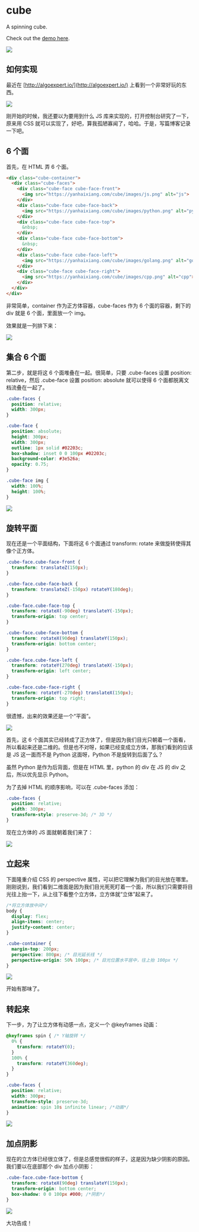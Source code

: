 # cube
A spinning cube.

Check out the [demo here](http://yanhaixiang.com/cube/).

![](demo.gif)

## 如何实现

最近在 [http://algoexpert.io/](http://algoexpert.io/) 上看到一个非常好玩的东西。

![](https://p3-juejin.byteimg.com/tos-cn-i-k3u1fbpfcp/4bb796af8c8142eb980c45b4423442c2~tplv-k3u1fbpfcp-zoom-1.image)

刚开始的时候，我还要以为要用到什么 JS 库来实现的，打开控制台研究了一下，原来用 CSS 就可以实现了，好吧，算我孤陋寡闻了，哈哈。于是，写篇博客记录一下吧。

## 6 个面

首先，在 HTML 弄 6 个面。

```html
<div class="cube-container">
  <div class="cube-faces">
    <div class="cube-face cube-face-front">
      <img src="https://yanhaixiang.com/cube/images/js.png" alt="js">
    </div>
    <div class="cube-face cube-face-back">
      <img src="https://yanhaixiang.com/cube/images/python.png" alt="python">
    </div>
    <div class="cube-face cube-face-top">
      &nbsp;
    </div>
    <div class="cube-face cube-face-bottom">
      &nbsp;
    </div>
    <div class="cube-face cube-face-left">
      <img src="https://yanhaixiang.com/cube/images/golang.png" alt="golang">
    </div>
    <div class="cube-face cube-face-right">
      <img src="https://yanhaixiang.com/cube/images/cpp.png" alt="cpp">
    </div>
  </div>
</div>
```

非常简单，container 作为正方体容器，cube-faces 作为 6 个面的容器，剩下的 div 就是 6 个面，里面放一个 img。

效果就是一列排下来：

![](https://p3-juejin.byteimg.com/tos-cn-i-k3u1fbpfcp/4b40bd7cd2884a698069fa2bf2587260~tplv-k3u1fbpfcp-zoom-1.image)


## 集合 6 个面

第二步，就是将这 6 个面堆叠在一起。很简单，只要 .cube-faces 设置 position: relative，然后 .cube-face 设置 position: absolute 就可以使得 6 个面都脱离文档流叠在一起了。

```css
.cube-faces {
  position: relative;
  width: 300px;
}

.cube-face {
  position: absolute;
  height: 300px;
  width: 300px;
  outline: 1px solid #02203c;
  box-shadow: inset 0 0 100px #02203c;
  background-color: #3e526a;
  opacity: 0.75;
}

.cube-face img {
  width: 100%;
  height: 100%;
}
```

![](https://p3-juejin.byteimg.com/tos-cn-i-k3u1fbpfcp/cd7e2e3b10c14e47a93100598a4b9ce5~tplv-k3u1fbpfcp-zoom-1.image)

## 旋转平面

现在还是一个平面结构，下面将这 6 个面通过 transform: rotate 来做旋转使得其像个正方体。

```css
.cube-face.cube-face-front {
  transform: translateZ(150px);
}

.cube-face.cube-face-back {
  transform: translateZ(-150px) rotateY(180deg);
}

.cube-face.cube-face-top {
  transform: rotateX(-90deg) translateY(-150px);
  transform-origin: top center;
}

.cube-face.cube-face-bottom {
  transform: rotateX(90deg) translateY(150px);
  transform-origin: bottom center;
}

.cube-face.cube-face-left {
  transform: rotateY(270deg) translateX(-150px);
  transform-origin: left center;
}

.cube-face.cube-face-right {
  transform: rotateY(-270deg) translateX(150px);
  transform-origin: top right;
}
```

很遗憾，出来的效果还是一个“平面”。

![](https://p3-juejin.byteimg.com/tos-cn-i-k3u1fbpfcp/7b0083bd45ac4192943d186bc69164fa~tplv-k3u1fbpfcp-zoom-1.image)

首先，这 6 个面其实已经转成了正方体了，但是因为我们目光只朝着一个面看，所以看起来还是二维的。但是也不对呀，如果已经变成立方体，那我们看到的应该是 JS 这一面而不是 Python 这面呀，Python 不是旋转到后面了么？

虽然 Python 是作为后背面，但是在 HTML 里，python 的 div 在 JS 的 div 之后，所以优先显示 Python。

为了去掉 HTML 的顺序影响，可以在 .cube-faces 添加：

```css
.cube-faces {
  position: relative;
  width: 300px;
  transform-style: preserve-3d; /* 3D */
}
```

现在立方体的 JS 面就朝着我们来了：

![](https://p3-juejin.byteimg.com/tos-cn-i-k3u1fbpfcp/69ffa64a5f5048d3b3a7b883550447f4~tplv-k3u1fbpfcp-zoom-1.image)

## 立起来

下面隆重介绍 CSS 的 perspective 属性，可以把它理解为我们的目光放在哪里。刚刚说到，我们看到二维面是因为我们目光死死盯着一个面，所以我们只需要将目光往上抬一下，从上往下看整个立方体，立方体就“立体”起来了。

```css
/*将立方体放中间*/
body {
  display: flex;
  align-items: center;
  justify-content: center;
}

.cube-container {
  margin-top: 200px;
  perspective: 800px; /* 目光延长线 */
  perspective-origin: 50% 100px; /* 目光位置水平居中，往上抬 100px */
}
```

![](https://p3-juejin.byteimg.com/tos-cn-i-k3u1fbpfcp/cb4a8c88d5364b158500572aa9cd9d20~tplv-k3u1fbpfcp-zoom-1.image)

开始有那味了。

## 转起来

下一步，为了让立方体有动感一点，定义一个 @keyframes 动画：

```css
@keyframes spin { /* Y轴旋转 */
  0% {
    transform: rotateY(0);
  }
  100% {
    transform: rotateY(360deg);
  }
}

.cube-faces {
  position: relative;
  width: 300px;
  transform-style: preserve-3d;
  animation: spin 10s infinite linear; /*动画*/
}
```

![](https://p3-juejin.byteimg.com/tos-cn-i-k3u1fbpfcp/82413225f75749d28397bd44be2d9cd3~tplv-k3u1fbpfcp-zoom-1.image)

## 加点阴影

现在的立方体已经很立体了，但是总感觉很假的样子，这是因为缺少阴影的原因。我们要以在底部那个 div 加点小阴影：

```css
.cube-face.cube-face-bottom {
  transform: rotateX(90deg) translateY(150px);
  transform-origin: bottom center;
  box-shadow: 0 0 100px #000; /*阴影*/
}
```

![](https://p3-juejin.byteimg.com/tos-cn-i-k3u1fbpfcp/a092fa519d924c08ab6a35edfabcea74~tplv-k3u1fbpfcp-zoom-1.image)

大功告成！
